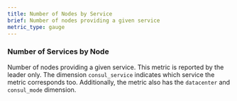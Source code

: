 ```yaml
---
title: Number of Nodes by Service
brief: Number of nodes providing a given service
metric_type: gauge
---
```

### Number of Services by Node
Number of nodes providing a given service. This metric is reported by the leader only. The dimension `consul_service` indicates which service the metric corresponds too. Additionally, the metric also has the `datacenter` and `consul_mode` dimension.